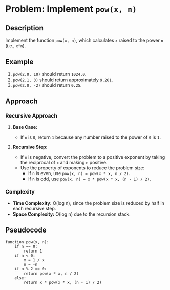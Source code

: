 # Problem: Implement `pow(x, n)`

## Description
Implement the function `pow(x, n)`, which calculates `x` raised to the power `n` (i.e., `x^n`).

## Example

1. `pow(2.0, 10)` should return `1024.0`.
2. `pow(2.1, 3)` should return approximately `9.261`.
3. `pow(2.0, -2)` should return `0.25`.

## Approach

### Recursive Approach

1. **Base Case:**
   - If `n` is `0`, return `1` because any number raised to the power of `0` is `1`.
   
2. **Recursive Step:**
   - If `n` is negative, convert the problem to a positive exponent by taking the reciprocal of `x` and making `n` positive.
   - Use the property of exponents to reduce the problem size:
     - If `n` is even, use `pow(x, n) = pow(x * x, n / 2)`.
     - If `n` is odd, use `pow(x, n) = x * pow(x * x, (n - 1) / 2)`.

### Complexity
- **Time Complexity:** O(log n), since the problem size is reduced by half in each recursive step.
- **Space Complexity:** O(log n) due to the recursion stack.

## Pseudocode

```plaintext
function pow(x, n):
    if n == 0:
        return 1
    if n < 0:
        x = 1 / x
        n = -n
    if n % 2 == 0:
        return pow(x * x, n / 2)
    else:
        return x * pow(x * x, (n - 1) / 2)
